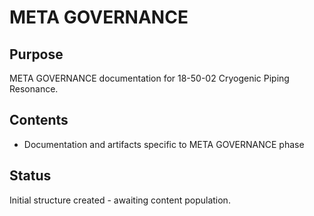 # META GOVERNANCE

## Purpose
META GOVERNANCE documentation for 18-50-02 Cryogenic Piping Resonance.

## Contents
- Documentation and artifacts specific to META GOVERNANCE phase

## Status
Initial structure created - awaiting content population.
